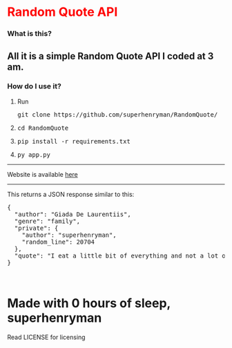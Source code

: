 <h1 style="color:red"> Random Quote API </h1>

<h3>What is this? </h3>
<h2>All it is a simple Random Quote API I coded at 3 am.</h2>

<h3>How do I use it?</h3>
<ol>
  <li>Run <pre>git clone https://github.com/superhenryman/RandomQuote/</pre></li>
  <li><pre>cd RandomQuote</pre></li>
  <li><pre>pip install -r requirements.txt</pre></li>
  <li><pre>py app.py</pre></li>
</ol>

<hr>
<p>Website is available <a href="https://web-production-164e1.up.railway.app/" target="_blank">here</a></p>

<hr>
<p>This returns a JSON response similar to this: <pre>
{
  "author": "Giada De Laurentiis",
  "genre": "family",
  "private": {
    "author": "superhenryman",
    "random_line": 20704
  },
  "quote": "I eat a little bit of everything and not a lot of anything. Everything in moderation. I know that's really hard for people to understand, but I grew up in an Italian family where we didn't overdo anything. We ate pasta, yes, but not a lot of it."
}
  
</pre></p>


<h1>Made with 0 hours of sleep, superhenryman</h1>
<p>Read LICENSE for licensing</p>
